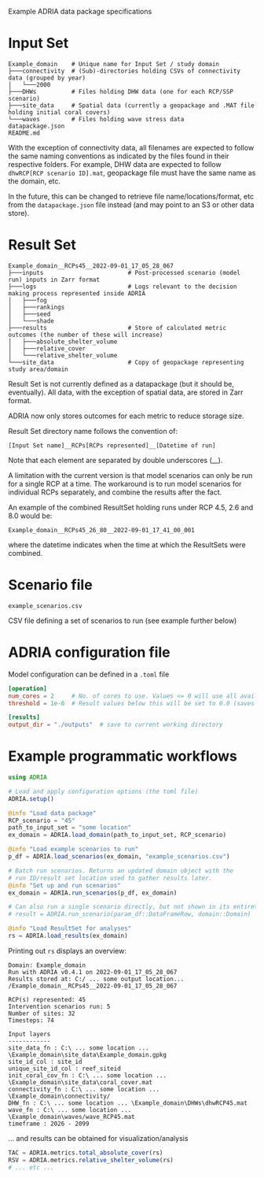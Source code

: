 Example ADRIA data package specifications


# Input Set

```
Example_domain    # Unique name for Input Set / study domain
├───connectivity  # (Sub)-directories holding CSVs of connectivity data (grouped by year)
│   └───2000
├───DHWs          # Files holding DHW data (one for each RCP/SSP scenario)
├───site_data     # Spatial data (currently a geopackage and .MAT file holding initial coral covers)
└───waves         # Files holding wave stress data
datapackage.json
README.md
```

With the exception of connectivity data, all filenames are expected to follow the same naming conventions
as indicated by the files found in their respective folders. For example, DHW data are expected to follow
`dhwRCP[RCP scenario ID].mat`, geopackage file must have the same name as the domain, etc.

In the future, this can be changed to retrieve file name/locations/format, etc from the `datapackage.json` file instead
(and may point to an S3 or other data store).

# Result Set

```
Example_domain__RCPs45__2022-09-01_17_05_28_067
├───inputs                        # Post-processed scenario (model run) inputs in Zarr format
├───logs                          # Logs relevant to the decision making process represented inside ADRIA
│   ├───fog
│   ├───rankings
│   ├───seed
│   └───shade
├───results                       # Store of calculated metric outcomes (the number of these will increase)
│   ├───absolute_shelter_volume
│   ├───relative_cover
│   └───relative_shelter_volume
└───site_data                     # Copy of geopackage representing study area/domain
```

Result Set is not currently defined as a datapackage (but it should be, eventually).
All data, with the exception of spatial data, are stored in Zarr format.

ADRIA now only stores outcomes for each metric to reduce storage size.

Result Set directory name follows the convention of:

`[Input Set name]__RCPs[RCPs represented]__[Datetime of run]`

Note that each element are separated by double underscores (__).

A limitation with the current version is that model scenarios can only be run for a single RCP at a time.
The workaround is to run model scenarios for individual RCPs separately, and combine the results after the fact.

An example of the combined ResultSet holding runs under RCP 4.5, 2.6 and 8.0 would be:

`Example_domain__RCPs45_26_80__2022-09-01_17_41_00_001`

where the datetime indicates when the time at which the ResultSets were combined.


# Scenario file

```
example_scenarios.csv
```

CSV file defining a set of scenarios to run (see example further below)

# ADRIA configuration file

Model configuration can be defined in a `.toml` file

```toml
[operation]
num_cores = 2     # No. of cores to use. Values <= 0 will use all available cores.
threshold = 1e-6  # Result values below this will be set to 0.0 (saves space for large number of runs)

[results]
output_dir = "./outputs"  # save to current working directory
```

# Example programmatic workflows

```julia
using ADRIA

# Load and apply configuration options (the toml file)
ADRIA.setup()

@info "Load data package"
RCP_scenario = "45"
path_to_input_set = "some location"
ex_domain = ADRIA.load_domain(path_to_input_set, RCP_scenario)

@info "Load example scenarios to run"
p_df = ADRIA.load_scenarios(ex_domain, "example_scenarios.csv")

# Batch run scenarios. Returns an updated domain object with the 
# run ID/result set location used to gather results later.
@info "Set up and run scenarios"
ex_domain = ADRIA.run_scenarios(p_df, ex_domain)

# Can also run a single scenario directly, but not shown in its entirety here.
# result = ADRIA.run_scenario(param_df::DataFrameRow, domain::Domain)

@info "Load ResultSet for analyses"
rs = ADRIA.load_results(ex_domain)
```


Printing out `rs` displays an overview:

```
Domain: Example_domain
Run with ADRIA v0.4.1 on 2022-09-01_17_05_28_067
Results stored at: C:/ ... some output location... /Example_domain__RCPs45__2022-09-01_17_05_28_067

RCP(s) represented: 45
Intervention scenarios run: 5
Number of sites: 32
Timesteps: 74

Input layers
------------
site_data_fn : C:\ ... some location ... \Example_domain\site_data\Example_domain.gpkg
site_id_col : site_id
unique_site_id_col : reef_siteid
init_coral_cov_fn : C:\ ... some location ... \Example_domain\site_data\coral_cover.mat
connectivity_fn : C:\ ... some location ... \Example_domain\connectivity/
DHW_fn : C:\ ... some location ... \Example_domain\DHWs\dhwRCP45.mat
wave_fn : C:\ ... some location ... \Example_domain\waves/wave_RCP45.mat
timeframe : 2026 - 2099
```

... and results can be obtained for visualization/analysis

```julia
TAC = ADRIA.metrics.total_absolute_cover(rs)
RSV = ADRIA.metrics.relative_shelter_volume(rs)
# ... etc ...
```
